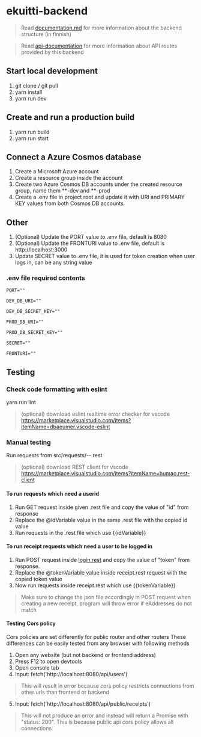 # ekuitti-backend

> Read [documentation.md](documentation.md) for more information about the backend structure (in finnish)

> Read [api-documentation](api-documentation) for more information about API routes provided by this backend

## Start local development
1. git clone / git pull
2. yarn install
3. yarn run dev

## Create and run a production build
1. yarn run build
2. yarn run start

## Connect a Azure Cosmos database
1. Create a Microsoft Azure account
2. Create a resource group inside the account
3. Create two Azure Cosmos DB accounts under the created resource group, name them **-dev and **-prod
4. Create a .env file in project root and update it with URI and PRIMARY KEY values from both Cosmos DB accounts.

## Other
1. (Optional) Update the PORT value to .env file, default is 8080
2. (Optional) Update the FRONTURI value to .env file, default is http://localhost:3000
3. Update SECRET value to .env file, it is used for token creation when user logs in, can be any string value

### .env file required contents
```
PORT=""

DEV_DB_URI=""

DEV_DB_SECRET_KEY=""

PROD_DB_URI=""

PROD_DB_SECRET_KEY=""

SECRET=""

FRONTURI=""
```

## Testing

### Check code formatting with eslint
yarn run lint

> (optional) download eslint realtime error checker for vscode https://marketplace.visualstudio.com/items?itemName=dbaeumer.vscode-eslint

### Manual testing
Run requests from src/requests/--.rest

> (optional) download REST client for vscode https://marketplace.visualstudio.com/items?itemName=humao.rest-client

#### To run requests which need a userid
1. Run GET request inside given .rest file and copy the value of "id" from response
2. Replace the @idVariable value in the same .rest file with the copied id value
3. Run requests in the .rest file which use {{idVariable}}

#### To run receipt requests which need a user to be logged in
1. Run POST request inside [login.rest](src/requests/login.rest) and copy the value of "token" from response.
2. Replace the @tokenVariable value inside receipt.rest request with the copied token value
3. Now run requests inside receipt.rest which use {{tokenVariable}}

> Make sure to change the json file accordingly in POST request when creating a new receipt, program will throw error if eAddresses do not match

#### Testing Cors policy
Cors policies are set differently for public router and other routers
These differences can be easily tested from any browser with following methods
1. Open any website (but not backend or frontend address)
2. Press F12 to open devtools
3. Open console tab
4. Input: fetch('http://localhost:8080/api/users')
> This will result in error because cors policy restricts connections from other urls than frontend or backend
5. Input: fetch('http://localhost:8080/api/public/receipts')
> This will not produce an error and instead will return a Promise with "status: 200". This is because public api cors policy allows all connections.
